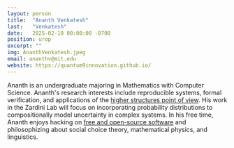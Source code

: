 ```yaml
---
layout: person
title:  "Ananth Venkatesh"
last:   "Venkatesh"
date:   2025-02-10 00:00:00 -0700
position: urop
excerpt: ""
img: AnanthVenkatesh.jpeg
email: ananthv@mit.edu
website: https://quantum9innovation.github.io/
---
```


Ananth is an undergraduate majoring in Mathematics with Computer Science. Ananth's research interests include reproducible systems, formal verification, and applications of the [higher structures point of view](https://ncatlab.org/nlab/show/nPOV). 
His work in the Zardini Lab will focus on incorporating probability distributions to compositionally model uncertainty in complex systems. 
In his free time, Ananth enjoys hacking on [free and open-source software](https://www.gnu.org/philosophy/free-sw.en.html) and philosophizing about social choice theory, mathematical physics, and linguistics.